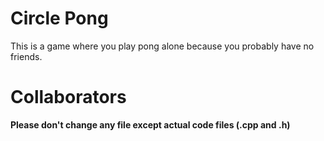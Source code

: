 # Circle Pong
This is a game where you play pong alone because you probably have no friends.

# Collaborators
**Please don't change any file except actual code files (.cpp and .h)**
